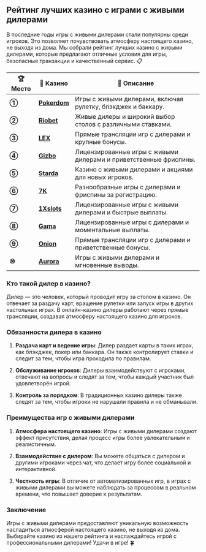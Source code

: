 ## Рейтинг лучших казино с играми с живыми дилерами

В последние годы игры с живыми дилерами стали популярны среди игроков. Это позволяет почувствовать атмосферу настоящего казино, не выходя из дома. Мы собрали рейтинг лучших казино с живыми дилерами, которые предлагают отличные условия для игры, безопасные транзакции и качественный сервис. 📋

| **🏆 Место** | **🎰 Казино** | **💬 Описание** |
|-------------|-------------|----------------|
| **①** | [**Pokerdom**](https://brandplay.link/4k77v2yx) | Игры с живыми дилерами, включая рулетку, блэкджек и баккару. |
| **②** | [**Riobet**](https://brandplay.link/7xBLTPyj) | Живые дилеры и широкий выбор столов с различными ставками. |
| **③** | [**LEX**](https://brandplay.link/zW4hdDFV) | Прямые трансляции игр с дилерами и крупные бонусы. |
| **④** | [**Gizbo**](https://brandplay.link/bprXw4YV) | Лицензированные игры с живыми дилерами и приветственные фриспины. |
| **⑤** | [**Starda**](https://brandplay.link/fB7xwRFL) | Казино с живыми дилерами и акциями для новых игроков. |
| **⑥** | [**7K**](https://brandplay.link/BvQyFShp) | Разнообразные игры с дилерами и фриспины за регистрацию. |
| **⑦** | [**1Xslots**](https://brandplay.link/hSB1khtr) | Лицензированные игры с живыми дилерами и быстрые выплаты. |
| **⑧** | [**Gama**](https://brandplay.link/j6NMKsDz) | Лицензированные игры с дилерами и моментальные выплаты. |
| **⑨** | [**Onion**](https://brandplay.link/zBGRVpQ9) | Прямые трансляции игр с дилерами и приветственные бонусы. |
| **⑩** | [**Aurora**](https://10trafic-stat2.com/click/668546556bcc6313411604bd/6766/13032/subaccount) | Игры с живыми дилерами и мгновенные выводы. |

### Кто такой дилер в казино?

Дилер — это человек, который проводит игру за столом в казино. Он отвечает за раздачу карт, вращение рулетки или запуск игры в других настольных играх. В онлайн-казино дилеры работают через прямые трансляции, создавая атмосферу настоящего казино для игроков.

### Обязанности дилера в казино

1. **Раздача карт и ведение игры**: Дилер раздает карты в таких играх, как блэкджек, покер или баккара. Он также контролирует ставки и следит за тем, чтобы игра проходила по правилам.
   
2. **Обслуживание игроков**: Дилеры взаимодействуют с игроками, отвечают на вопросы и следят за тем, чтобы каждый участник был удовлетворён игрой.
   
3. **Контроль за порядком**: В традиционных казино дилеры также следят за тем, чтобы игроки не нарушали правила и не обманывали.

### Преимущества игр с живыми дилерами

1. **Атмосфера настоящего казино**: Игры с живыми дилерами создают эффект присутствия, делая процесс игры более увлекательным и реалистичным.
   
2. **Взаимодействие с дилером**: Вы можете общаться с дилером и другими игроками через чат, что делает игру более социальной и интерактивной.
   
3. **Честность игры**: В отличие от автоматизированных игр, в играх с живыми дилерами вы можете наблюдать за процессом в реальном времени, что повышает доверие к результатам.

### Заключение
Игры с живыми дилерами предоставляют уникальную возможность насладиться атмосферой настоящего казино, не выходя из дома. Выбирайте казино из нашего рейтинга и наслаждайтесь игрой с профессиональными дилерами! Удачи в игре! 🍀

